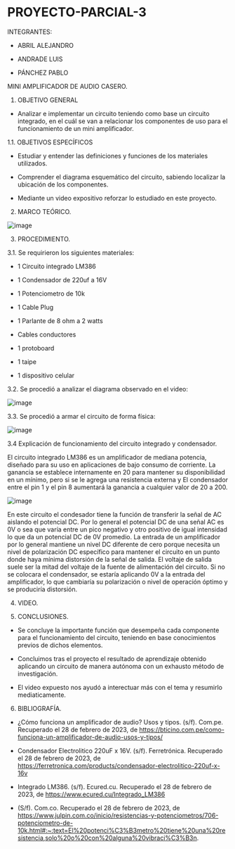 # PROYECTO-PARCIAL-3

INTEGRANTES:

- ABRIL ALEJANDRO

- ANDRADE LUIS

- PÁNCHEZ PABLO

MINI AMPLIFICADOR DE AUDIO CASERO.

1. OBJETIVO GENERAL

- Analizar e implementar un circuito teniendo como base un circuito integrado, en el cuál se van a relacionar los componentes de uso para el funcionamiento de un mini amplificador.

1.1. OBJETIVOS ESPECÍFICOS

- Estudiar y entender las definiciones y funciones de los materiales utilizados.

- Comprender el diagrama esquemático del circuito, sabiendo localizar la ubicación de los componentes.

- Mediante un video expositivo reforzar lo estudiado en este proyecto.

2. MARCO TEÓRICO.

![image](https://user-images.githubusercontent.com/117920423/221756819-52ff7cde-2479-4f0a-8e40-473fd8e35439.png)

3. PROCEDIMIENTO.

3.1. Se requirieron los siguientes materiales:

- 1 Circuito integrado LM386

- 1 Condensador de 220uf a 16V

- 1 Potenciometro de 10k

- 1 Cable Plug

- 1 Parlante de 8 ohm a 2 watts

- Cables conductores

- 1 protoboard

- 1 taipe

- 1 dispositivo celular

3.2. Se procedió a analizar el diagrama observado en el video:

![image](https://user-images.githubusercontent.com/117920423/221748468-1af1d770-e97e-4675-89a3-5286d8956e6a.png)

3.3. Se procedió a armar el circuito de forma física:

![image](https://user-images.githubusercontent.com/117920423/221749264-951df516-0cb1-4406-9883-6e95428424ec.png)

3.4 Explicación de funcionamiento del circuito integrado y condensador.

El circuito integrado LM386 es un amplificador de mediana potencia, diseñado para su uso en aplicaciones de bajo consumo de corriente. La ganancia se establece internamente en 20 para mantener su disponibilidad en un mínimo, pero si se le agrega una resistencia externa y El condensador entre el pin 1 y el pin 8 aumentará la ganancia a cualquier valor de 20 a 200.

![image](https://user-images.githubusercontent.com/117920423/221759947-edc432cb-9fe3-4d9c-9ffa-b98734b3566a.png)

En este circuito el condesador tiene la función de transferir la señal de AC aislando el potencial DC. Por lo general el potencial DC de una señal AC es 0V o sea que varía entre un pico negativo y otro positivo de igual intensidad lo que da un potencial DC de 0V promedio. La entrada de un amplificador por lo general mantiene un nivel DC diferente de cero porque necesita un nivel de polarización DC específico para mantener el circuito en un punto donde haya mínima distorsión de la señal de salida. El voltaje de salida suele ser la mitad del voltaje de la fuente de alimentación del circuito. Si no se colocara el condensador, se estaría aplicando 0V a la entrada del amplificador, lo que cambiaría su polarización o nivel de operación óptimo y se produciría distorsión.

4. VIDEO.



5. CONCLUSIONES.

- Se concluye la importante función que desempeña cada componente para el funcionamiento del circuito, teniendo en base conocimientos previos de dichos elementos.

- Concluimos tras el proyecto el resultado de aprendizaje obtenido aplicando un circuito de manera autónoma con un exhausto método de investigación.

- El video expuesto nos ayudó a interectuar más con el tema y resumirlo mediaticamente.

6. BIBLIOGRAFÍA.

- ¿Cómo funciona un amplificador de audio? Usos y tipos. (s/f). Com.pe. Recuperado el 28 de febrero de 2023, de https://bticino.com.pe/como-funciona-un-amplificador-de-audio-usos-y-tipos/

- Condensador Electrolitico 220uF x 16V. (s/f). Ferretrónica. Recuperado el 28 de febrero de 2023, de https://ferretronica.com/products/condensador-electrolitico-220uf-x-16v

- Integrado LM386. (s/f). Ecured.cu. Recuperado el 28 de febrero de 2023, de https://www.ecured.cu/Integrado_LM386

- (S/f). Com.co. Recuperado el 28 de febrero de 2023, de https://www.julpin.com.co/inicio/resistencias-y-potenciometros/706-potenciometro-de-10k.html#:~:text=El%20potenci%C3%B3metro%20tiene%20una%20resistencia,solo%20o%20con%20alguna%20vibraci%C3%B3n.















